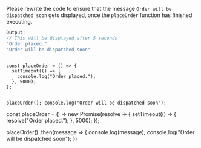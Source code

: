Please rewrite the code to ensure that the message `Order will be dispatched soon` gets displayed, once the `placeOrder` function has finished executing.

```js
Output:
// This will be displayed after 5 seconds
"Order placed."
"Order will be dispatched soon"
```
<codeblock type="exercise" language="javascript" evaluateAsync="true" timeOut="2000" testMode="fixedInput">
<code>
const placeOrder = () => {
  setTimeout(() => {
    console.log("Order placed.");
  }, 5000);
};

placeOrder();
console.log("Order will be dispatched soon");
</code>

<solution>
const placeOrder = () =>
  new Promise(resolve => {
    setTimeout(() => {
      resolve("Order placed.");
    }, 5000);
  });

placeOrder()
  .then(message => {
    console.log(message);
    console.log("Order will be dispatched soon");
  })
</solution>
</codeblock>
